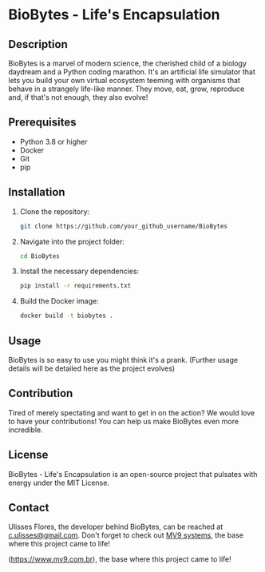 # BioBytes - Life's Encapsulation

## Description

BioBytes is a marvel of modern science, the cherished child of a biology daydream and a Python coding marathon. It's an artificial life simulator that lets you build your own virtual ecosystem teeming with organisms that behave in a strangely life-like manner. They move, eat, grow, reproduce and, if that's not enough, they also evolve!

## Prerequisites

- Python 3.8 or higher
- Docker
- Git
- pip

## Installation

1. Clone the repository:

    ```bash
    git clone https://github.com/your_github_username/BioBytes
    ```

2. Navigate into the project folder:

    ```bash
    cd BioBytes
    ```

3. Install the necessary dependencies:

    ```bash
    pip install -r requirements.txt
    ```

4. Build the Docker image:

    ```bash
    docker build -t biobytes .
    ```

## Usage

BioBytes is so easy to use you might think it's a prank. (Further usage details will be detailed here as the project evolves)

## Contribution

Tired of merely spectating and want to get in on the action? We would love to have your contributions! You can help us make BioBytes even more incredible.

## License

BioBytes - Life's Encapsulation is an open-source project that pulsates with energy under the MIT License.

## Contact

Ulisses Flores, the developer behind BioBytes, can be reached at c.ulisses@gmail.com. Don't forget to check out [MV9 systems](https://www.mv9.com.br), the base where this project came to life!


(https://www.mv9.com.br), the base where this project came to life!
